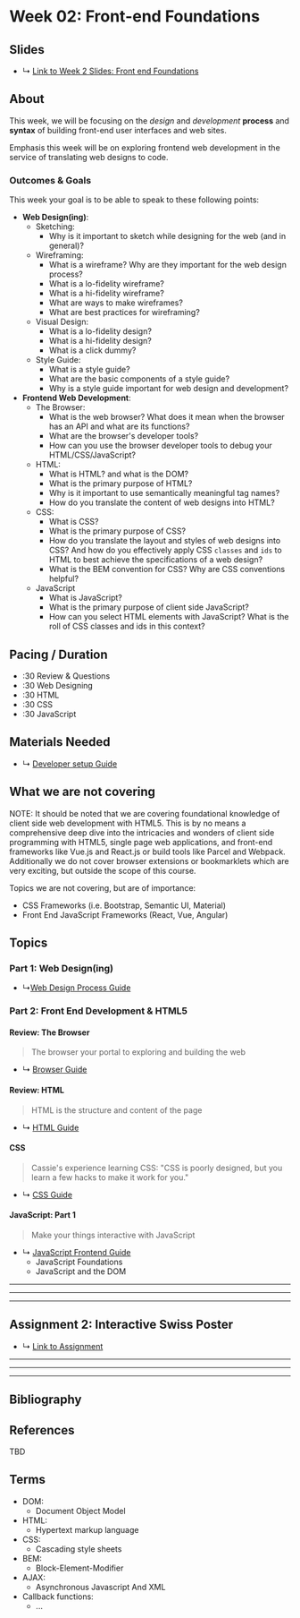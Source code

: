 # Week 02: Front-end Foundations

## Slides
* ↳ [Link to Week 2 Slides: Front end Foundations](#)


## About

This week, we will be focusing on the *design* and *development* **process** and **syntax** of building front-end user interfaces and web sites. 

Emphasis this week will be on exploring frontend web development in the service of translating web designs to code. 

### Outcomes & Goals

This week your goal is to be able to speak to these following points:

* **Web Design(ing)**:
  * Sketching: 
    * Why is it important to sketch while designing for the web (and in general)?
  * Wireframing: 
    * What is a wireframe? Why are they important for the web design process?
    * What is a lo-fidelity wireframe?
    * What is a hi-fidelity wireframe?
    * What are ways to make wireframes?
    * What are best practices for wireframing?
  * Visual Design:
    * What is a lo-fidelity design?
    * What is a hi-fidelity design?
    * What is a click dummy? 
  * Style Guide:
    * What is a style guide?
    * What are the basic components of a style guide?
    * Why is a style guide important for web design and development?
* **Frontend Web Development**:
  * The Browser:
    * What is the web browser? What does it mean when the browser has an API and what are its functions?
    * What are the browser's developer tools?
    * How can you use the browser developer tools to debug your HTML/CSS/JavaScript?
  * HTML:
    * What is HTML? and what is the DOM?
    * What is the primary purpose of HTML?
    * Why is it important to use semantically meaningful tag names?
    * How do you translate the content of web designs into HTML?
  * CSS:
    * What is CSS?
    * What is the primary purpose of CSS?
    * How do you translate the layout and styles of web designs into CSS? And how do you effectively apply CSS `classes` and `ids` to HTML to best achieve the specifications of a web design?
    * What is the BEM convention for CSS? Why are CSS conventions helpful?
  * JavaScript
    * What is JavaScript?
    * What is the primary purpose of client side JavaScript?
    * How can you select HTML elements with JavaScript? What is the roll of CSS classes and ids in this context?

 ## Pacing / Duration
- :30 Review & Questions
- :30 Web Designing
- :30 HTML
- :30 CSS
- :30 JavaScript

## Materials Needed

* ↳ [Developer setup Guide](../guides/developer-setup-guide.md)
  
## What we are not covering

NOTE: It should be noted that we are covering foundational knowledge of client side web development with HTML5. This is by no means a comprehensive deep dive into the intricacies and wonders of client side programming with HTML5, single page web applications, and front-end frameworks like Vue.js and React.js or build tools like Parcel and Webpack. Additionally we do not cover browser extensions or bookmarklets which are very exciting, but outside the scope of this course. 

Topics we are not covering, but are of importance:
* CSS Frameworks (i.e. Bootstrap, Semantic UI, Material)
* Front End JavaScript Frameworks (React, Vue, Angular)


## Topics

### Part 1: Web Design(ing)

* ↳[Web Design Process Guide](../guides/web-design-process.md)

### Part 2: Front End Development & HTML5

#### Review: The Browser

> The browser your portal to exploring and building the web

* ↳ [Browser Guide](../guides/browser-guide.md)

#### Review: HTML

> HTML is the structure and content of the page

* ↳ [HTML Guide](../guides/html-guide.md)

#### CSS

> Cassie's experience learning CSS: "CSS is poorly designed, but you learn a few hacks to make it work for you."

* ↳ [CSS Guide](../guides/css-guide.md)


#### JavaScript: Part 1

> Make your things interactive with JavaScript

* ↳ [JavaScript Frontend Guide](../guides/javascript-frontend-guide.md)
  * JavaScript Foundations
  * JavaScript and the DOM


***
***
***

## Assignment 2: Interactive Swiss Poster

* ↳ [Link to Assignment](../assignments/02_assignment.md)




***
***
*** 

## Bibliography

## References
<!-- Include any sources cited, but not directly linked in the unit. -->

TBD

## Terms
* DOM:
  * Document Object Model
* HTML:
  * Hypertext markup language
* CSS:
  * Cascading style sheets
* BEM:
  * Block-Element-Modifier
* AJAX:
  * Asynchronous Javascript And XML
* Callback functions:
  * ...


